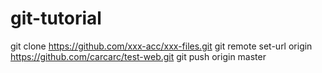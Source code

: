 # git-tutorial

git clone https://github.com/xxx-acc/xxx-files.git
git remote set-url origin https://github.com/carcarc/test-web.git
git push origin master
